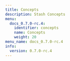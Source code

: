 ```yaml
---
title: Concepts
description: Stash Concepts
menu:
  docs_0.7.0-rc.4:
    identifier: concepts
    name: Concepts
    weight: 20
menu_name: docs_0.7.0-rc.4
info:
  version: 0.7.0-rc.4
---
```


